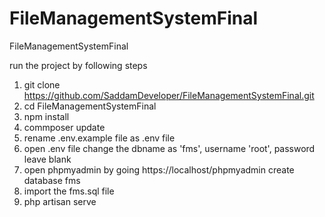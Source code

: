 # FileManagementSystemFinal
FileManagementSystemFinal

run the project by following steps
1. git clone https://github.com/SaddamDeveloper/FileManagementSystemFinal.git
2. cd FileManagementSystemFinal
3. npm install
4. commposer update
5. rename .env.example file as .env file
6. open .env file change the dbname as 'fms', username 'root', password leave blank
7. open phpmyadmin by going https://localhost/phpmyadmin create database fms
8. import the fms.sql file
9. php artisan serve

